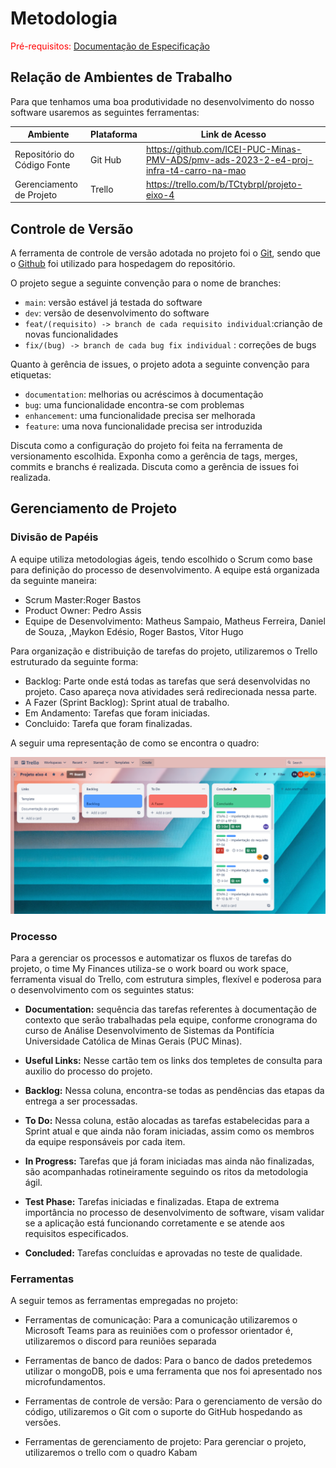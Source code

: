 
# Metodologia

<span style="color:red">Pré-requisitos: <a href="2-Especificação do Projeto.md"> Documentação de Especificação</a></span>

## Relação de Ambientes de Trabalho

Para que tenhamos uma boa produtividade no desenvolvimento do nosso software usaremos as seguintes ferramentas:

|Ambiente                        | Plataforma            |Link de Acesso                                           |
|--------------------------------|-----------------------|-------------------------------------------------------------------------------------------------------------------------------------------------------------------------------------------------------|
|Repositório do Código Fonte      |Git Hub                |https://github.com/ICEI-PUC-Minas-PMV-ADS/pmv-ads-2023-2-e4-proj-infra-t4-carro-na-mao|
|Gerenciamento de Projeto          |Trello             |https://trello.com/b/TCtybrpI/projeto-eixo-4 |

## Controle de Versão

A ferramenta de controle de versão adotada no projeto foi o
[Git](https://git-scm.com/), sendo que o [Github](https://github.com)
foi utilizado para hospedagem do repositório.

O projeto segue a seguinte convenção para o nome de branches:

- `main`: versão estável já testada do software
- `dev`: versão de desenvolvimento do software
- `feat/(requisito) -> branch de cada requisito individual`:crianção de novas funcionalidades 
- `fix/(bug) -> branch de cada bug fix individual` : correções de bugs


Quanto à gerência de issues, o projeto adota a seguinte convenção para
etiquetas:

- `documentation`: melhorias ou acréscimos à documentação
- `bug`: uma funcionalidade encontra-se com problemas
- `enhancement`: uma funcionalidade precisa ser melhorada
- `feature`: uma nova funcionalidade precisa ser introduzida

Discuta como a configuração do projeto foi feita na ferramenta de versionamento escolhida. Exponha como a gerência de tags, merges, commits e branchs é realizada. Discuta como a gerência de issues foi realizada.


## Gerenciamento de Projeto

### Divisão de Papéis

A equipe utiliza metodologias ágeis, tendo escolhido o Scrum como base para definição do processo de desenvolvimento. A equipe está organizada da seguinte maneira:

 - Scrum Master:Roger Bastos
 - Product Owner: Pedro Assis
 - Equipe de Desenvolvimento: Matheus Sampaio, Matheus Ferreira, Daniel de Souza, ,Maykon Edésio, Roger Bastos, Vitor Hugo 

Para organização e distribuição de tarefas do projeto, utilizaremos o Trello estruturado da seguinte forma:
 - Backlog: Parte onde está todas as tarefas que será desenvolvidas no projeto. Caso apareça nova atividades será redirecionada nessa parte.
 - A Fazer (Sprint Backlog): Sprint atual de trabalho.
 - Em Andamento: Tarefas que foram iniciadas.
 - Concluido: Tarefa que foram finalizadas.

A seguir uma representação de como se encontra o quadro:

![trello](img/trello%20proj.png)

### Processo

Para a gerenciar os processos e automatizar os fluxos de tarefas do projeto, o time My Finances utiliza-se o work board ou work space, ferramenta visual do Trello, com estrutura simples, flexível e poderosa para o desenvolvimento com os seguintes status:

- **Documentation:** sequência das tarefas referentes à documentação de contexto que serão trabalhadas pela equipe, conforme cronograma do curso de Análise Desenvolvimento de Sistemas da Pontifícia Universidade Católica de Minas Gerais (PUC Minas).

- **Useful Links:** Nesse cartão tem os links dos templetes de consulta para auxilio do processo do projeto.

- **Backlog:** Nessa coluna, encontra-se todas as pendências das etapas da entrega a ser processadas. 

- **To Do:** Nessa coluna, estão alocadas as tarefas estabelecidas para a Sprint atual e que ainda não foram iniciadas, assim como os membros da equipe responsáveis por cada item.

- **In Progress:** Tarefas que já foram iniciadas mas ainda não finalizadas, são acompanhadas rotineiramente seguindo os ritos da metodologia ágil.

- **Test Phase:** Tarefas iniciadas e finalizadas. Etapa de extrema importância no processo de desenvolvimento de software, visam validar se a aplicação está funcionando corretamente e se atende aos requisitos especificados.

- **Concluded:** Tarefas concluídas e aprovadas no teste de qualidade.



### Ferramentas

A seguir temos as ferramentas empregadas no projeto:

- Ferramentas de comunicação: Para a comunicação utilizaremos o Microsoft Teams para as reuiniões com o professor orientador é, utilizaremos o discord para reuniões separada

- Ferramentas de banco de dados: Para o banco de dados pretedemos utilizar o mongoDB, pois e uma ferramenta que nos foi apresentado nos microfundamentos.

- Ferramentas de controle de versão: Para o gerenciamento de versão do código, utilizaremos o Git com o suporte do GitHub hospedando as versões.

- Ferramentas de gerenciamento de projeto: Para gerenciar o projeto, utilizaremos o trello com o quadro Kabam 



